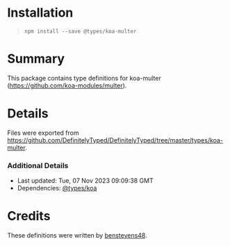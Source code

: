 # Installation
> `npm install --save @types/koa-multer`

# Summary
This package contains type definitions for koa-multer (https://github.com/koa-modules/multer).

# Details
Files were exported from https://github.com/DefinitelyTyped/DefinitelyTyped/tree/master/types/koa-multer.

### Additional Details
 * Last updated: Tue, 07 Nov 2023 09:09:38 GMT
 * Dependencies: [@types/koa](https://npmjs.com/package/@types/koa)

# Credits
These definitions were written by [benstevens48](https://github.com/benstevens48).
